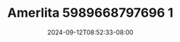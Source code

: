--- 
title: "Amerlita 5989668797696 1"
description: "streaming bokeh Amerlita 5989668797696 1 durasi panjang   new"
date: 2024-09-12T08:52:33-08:00
file_code: "ws0f0nnnyrvs"
draft: false
cover: "ykas5s27ih8wcep0.jpg"
tags: ["Amerlita", "bokep-indo", "bokep-viral", "bokep-ig"]
length: 946
fld_id: "1483155"
foldername: "Amerlita 1"
categories: ["Amerlita 1"]
views: 0
---
